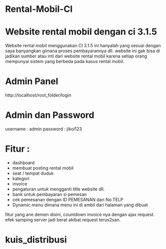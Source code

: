 # Rental-Mobil-CI
# Website rental mobil dengan ci 3.1.5

Website rental mobil menggunakan CI 3.1.5
ini hanyalah yang sesuai dengan saya banyangkan gimana proses pembayarannya dll. website ini gak bisa di jadikan sumber atau inti dari website rental mobil karena setiap orang mempunyai sistem yang berbeda pada kasus rental mobil.

# Admin Panel

http://localhost/root_folder/login

# Admin dan Password
username : admin
password : jikol123


# Fitur : 
- dashboard
- membuat posting rental mobil
- seat / tempat duduk
- kategori
- invoice
- pengaturan untuk mengganti title website dll.
- bank untuk pembayaran si pemesan
- cek pemesanan dengan ID PEMESANAN dan No.TELP
- Dynamic menu dimana menu ini di ambil dari halaman yang dibuat

fitur yang ane demen disini, countdown invoice nya dengan ajax request. efek samping server jadi berat akibat request terus2san.

# kuis_distribusi
